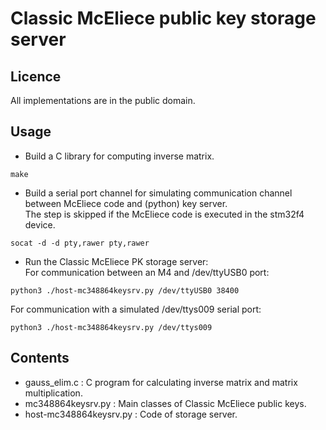 # Classic McEliece public key storage server

## Licence

All implementations are in the public domain.

## Usage

- Build a C library for computing inverse matrix.
```
make
```

- Build a serial port channel for simulating communication channel between McEliece code and (python) key server.  
The step is skipped if the McEliece code is executed in the stm32f4 device.
```
socat -d -d pty,rawer pty,rawer
```

- Run the Classic McEliece PK storage server:  
For communication between an M4 and /dev/ttyUSB0 port:
```
python3 ./host-mc348864keysrv.py /dev/ttyUSB0 38400
```
For communication with a simulated /dev/ttys009 serial port:
```
python3 ./host-mc348864keysrv.py /dev/ttys009
```

## Contents

-  gauss_elim.c :  C program for calculating inverse matrix and matrix multiplication.  
-  mc348864keysrv.py :  Main classes of Classic McEliece public keys.  
-  host-mc348864keysrv.py :  Code of storage server.  

